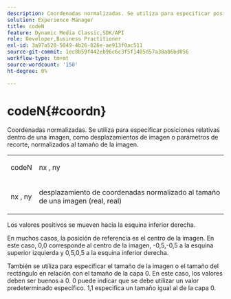 ```yaml
---
description: Coordenadas normalizadas. Se utiliza para especificar posiciones relativas dentro de una imagen, como desplazamientos de imagen o parámetros de recorte, normalizados al tamaño de la imagen.
solution: Experience Manager
title: codeN
feature: Dynamic Media Classic,SDK/API
role: Developer,Business Practitioner
exl-id: 3a97a520-5049-4b26-826e-ae913f0ac511
source-git-commit: 1ec8b59f442eb96c6c3f5f1405d57a38a86bd056
workflow-type: tm+mt
source-wordcount: '150'
ht-degree: 0%

---
```


# codeN{#coordn}

Coordenadas normalizadas. Se utiliza para especificar posiciones relativas dentro de una imagen, como desplazamientos de imagen o parámetros de recorte, normalizados al tamaño de la imagen.

<table id="simpletable_EFA3111DC4B94BAF94715500DB4DD8FB"> 
 <tr class="strow"> 
  <td class="stentry"> <p><span class="codeph"> <span class="varname"> codeN</span> </span> </p> </td> 
  <td class="stentry"> <p><span class="codeph"> <span class="varname"> nx</span> </span>,  <span class="codeph"><span class="varname"> ny</span></span> </p></td> 
 </tr> 
 <tr class="strow"> 
  <td class="stentry"> <p><span class="codeph"> <span class="varname"> nx</span> </span>,  <span class="codeph"><span class="varname"> ny</span></span> </p></td> 
  <td class="stentry"> <p>desplazamiento de coordenadas normalizado al tamaño de una imagen (real, real) </p></td> 
 </tr> 
</table>

Los valores positivos se mueven hacia la esquina inferior derecha.

En muchos casos, la posición de referencia es el centro de la imagen. En este caso, 0,0 corresponde al centro de la imagen, -0,5,-0,5 a la esquina superior izquierda y 0,5,0,5 a la esquina inferior derecha.

También se utiliza para especificar el tamaño de la imagen o el tamaño del rectángulo en relación con el tamaño de la capa 0. En este caso, los valores deben ser buenos a 0. 0 puede indicar que se debe utilizar un valor predeterminado específico. 1,1 especifica un tamaño igual al de la capa 0.
